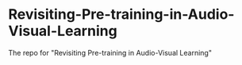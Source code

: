 # Revisiting-Pre-training-in-Audio-Visual-Learning
The repo for "Revisiting Pre-training in Audio-Visual Learning"
